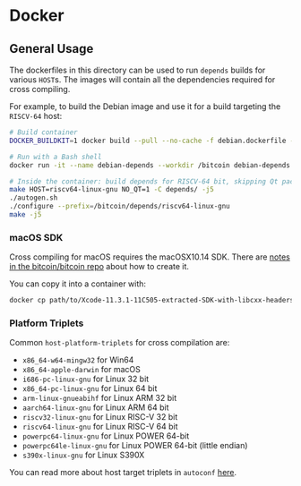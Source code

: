 # Docker

## General Usage

The dockerfiles in this directory can be used to run `depends` builds for various `HOST`s.
The images will contain all the dependencies required for cross compiling.

For example, to build the Debian image and use it for a build targeting the `RISCV-64` host:

```bash
# Build container
DOCKER_BUILDKIT=1 docker build --pull --no-cache -f debian.dockerfile -t debian-depends .

# Run with a Bash shell
docker run -it --name debian-depends --workdir /bitcoin debian-depends /bin/bash

# Inside the container: build depends for RISCV-64 bit, skipping Qt packages
make HOST=riscv64-linux-gnu NO_QT=1 -C depends/ -j5
./autogen.sh
./configure --prefix=/bitcoin/depends/riscv64-linux-gnu
make -j5
```

### macOS SDK
Cross compiling for macOS requires the macOSX10.14 SDK.
There are [notes in the bitcoin/bitcoin repo](https://github.com/bitcoin/bitcoin/tree/master/contrib/macdeploy#sdk-extraction) about how to create it.

You can copy it into a container with:
```bash
docker cp path/to/Xcode-11.3.1-11C505-extracted-SDK-with-libcxx-headers.tar.gz debian-depends:bitcoin/depends/SDKs
```

### Platform Triplets
Common `host-platform-triplets` for cross compilation are:

- `x86_64-w64-mingw32` for Win64
- `x86_64-apple-darwin` for macOS
- `i686-pc-linux-gnu` for Linux 32 bit
- `x86_64-pc-linux-gnu` for Linux 64 bit
- `arm-linux-gnueabihf` for Linux ARM 32 bit
- `aarch64-linux-gnu` for Linux ARM 64 bit
- `riscv32-linux-gnu` for Linux RISC-V 32 bit
- `riscv64-linux-gnu` for Linux RISC-V 64 bit
- `powerpc64-linux-gnu` for Linux POWER 64-bit
- `powerpc64le-linux-gnu` for Linux POWER 64-bit (little endian)
- `s390x-linux-gnu` for Linux S390X

You can read more about host target triplets in `autoconf` [here](https://www.gnu.org/software/autoconf/manual/autoconf-2.69/html_node/Specifying-Target-Triplets.html).
